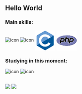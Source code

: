 ## Hello World

### Main skills:                                                                                               
<div align="left">
   <img src="https://techstack-generator.vercel.app/python-icon.svg" alt="icon" width="50" height="50" />
      </a>
    </td>
   <img src="https://techstack-generator.vercel.app/mysql-icon.svg" alt="icon" width="65" height="65" />
      </a>
    </td>
   <img align="center" alt="Ana-C" height="65" src="https://raw.githubusercontent.com/devicons/devicon/master/icons/c/c-original.svg">
      </a>
    </td>   
   <img align="center" alt="Ana-C" height="65" src="https://raw.githubusercontent.com/devicons/devicon/master/icons/php/php-original.svg">
      </a>
    </td>
</div>

### Studying in this moment:
<div align="left">
   <img src="https://techstack-generator.vercel.app/aws-icon.svg" alt="icon" height="65" />
      </a>
    </td>
   <img src="https://techstack-generator.vercel.app/raspberrypi-icon.svg" alt="icon" height="65" />
      </a>
    </td>
</div>

  ## 
  
  <a href = "mailto:analiviamgarbin@usp.br"><img align="center" src="https://img.shields.io/badge/-Gmail-%23333?style=for-the-badge&logo=gmail&logoColor=white" target="_blank"></a>
  <a href="https://www.linkedin.com/in/ana-l%C3%ADvia-magalh%C3%A3es-garbin-70bb45215/" target="_blank"><img align="center" src="https://img.shields.io/badge/-LinkedIn-%230077B5?style=for-the-badge&logo=linkedin&logoColor=white" target="_blank"></a> 
